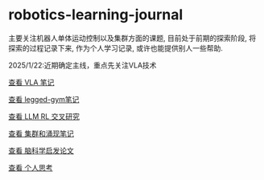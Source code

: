 # robotics-learning-journal
主要关注机器人单体运动控制以及集群方面的课题, 目前处于前期的探索阶段, 将探索的过程记录下来, 作为个人学习记录, 或许也能提供别人一些帮助. 

2025/1/22:近期确定主线，重点先关注VLA技术

[查看 VLA 笔记](./VLA入门理解.md)

[查看 legged-gym笔记](./legged_gym解读.md)

[查看 LLM RL 交叉研究](https://github.com/WindyLab/LLM-RL-Papers)

[查看 集群和涌现笔记](./集群和涌现.md)

[查看 脑科学启发论文](./脑科学启发论文.md)



[查看 个人思考](./个人想法.md)

